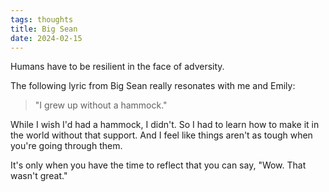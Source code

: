 ```yaml
---
tags: thoughts
title: Big Sean
date: 2024-02-15
---
```


Humans have to be resilient in the face of adversity.

The following lyric from Big Sean really resonates with me and Emily: 
> "I grew up without a hammock." 

While I wish I'd had a hammock, I didn't. So I had to learn how to make it in the world without that support. And I feel like things aren't as tough when you're going through them. 

It's only when you have the time to reflect that you can say, "Wow. That wasn't great."
